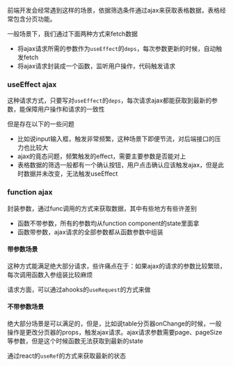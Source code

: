 前端开发会经常遇到这样的场景，依据筛选条件通过ajax来获取表格数据，表格经常包含分页功能。


一般场景下，我们通过下面两种方式来fetch数据
- 将ajax请求所需的参数作为`useEffect`的`deps`，每次参数更新的时候，自动触发fetch
- 将ajax请求封装成一个函数，监听用户操作，代码触发请求


### useEffect ajax
这种请求方式，只要写对`useEffect`的`deps`，每次请求ajax都能获取到最新的参数，能保障用户操作和请求的一致性

但是存在以下的一些问题
- 比如说input输入框，触发非常频繁，这种场景下即便节流，对后端接口的压力也比较大
- ajax的竟态问题，频繁触发的effect，需要主要参数是否能对上
- 表格数据的筛选一般都有一个确认按钮，用户点击确认应该触发ajax，但是此时数据并未改变，无法触发useEffect


### function ajax
封装参数，通过func调用的方式来获取数据，其中有些地方有些许差别
- 函数不带参数，所有的参数均从function component的state里面拿
- 函数带参数，ajax请求的全部参数都从函数参数中组装

#### 带参数场景
这种方式能满足绝大部分请求，些许痛点在于：如果ajax的请求的参数比较繁琐，每次调用函数入参组装比较麻烦

请求方面，可以通过ahooks的`useRequest`的方式来做

#### 不带参数场景
绝大部分场景是可以满足的，但是，比如说table分页器onChange的时候，一般操作是更改分页器的props，触发ajax请求。ajax请求参数需要page、pageSize等参数，但是这个时候函数无法获取到最新的state


通过react的`useRef`的方式来获取最新的状态
